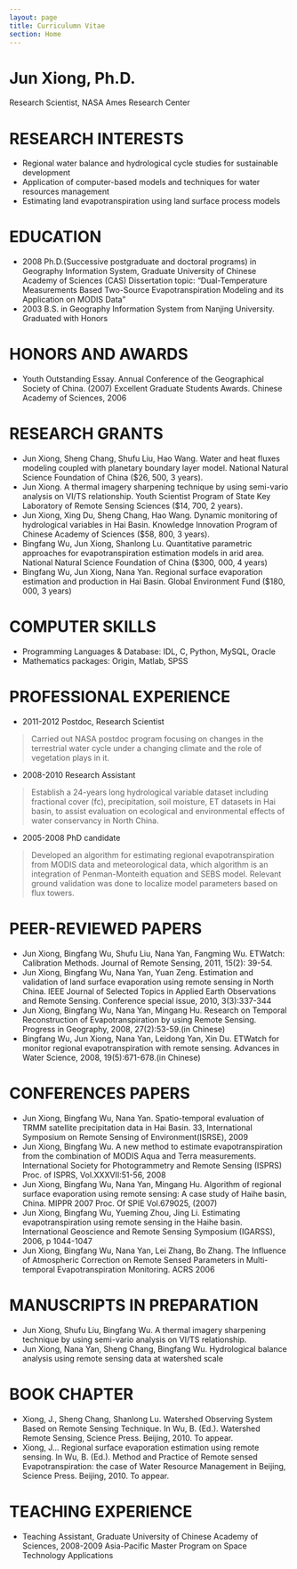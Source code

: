 ```yaml
---
layout: page 
title: Curriculumn Vitae
section: Home
---
```


# Jun Xiong, Ph.D. #
Research Scientist, NASA Ames Research Center
# RESEARCH INTERESTS #
- Regional water balance and hydrological cycle studies for sustainable development
- Application of computer-based models and techniques for water resources management
- Estimating land evapotranspiration using land surface process models

# EDUCATION #
- 2008	Ph.D.(Successive postgraduate and doctoral programs)in Geography Information System, Graduate University of Chinese Academy of Sciences (CAS)Dissertation topic: “Dual-Temperature Measurements Based Two-Source Evapotranspiration Modeling and its Application on MODIS Data”
- 2003	B.S. in Geography Information System from Nanjing University. Graduated with Honors

# HONORS AND AWARDS #
- Youth Outstanding Essay. Annual Conference of the Geographical Society of China. (2007)Excellent Graduate Students Awards. Chinese Academy of Sciences, 2006

# RESEARCH GRANTS #
- Jun Xiong, Sheng Chang, Shufu Liu, Hao Wang. Water and heat fluxes modeling coupled with planetary boundary layer model. National Natural Science Foundation of China ($26, 500, 3 years).
- Jun Xiong. A thermal imagery sharpening technique by using semi-vario analysis on VI/TS relationship. Youth Scientist Program of State Key Laboratory of Remote Sensing Sciences ($14, 700, 2 years).
- Jun Xiong, Xing Du, Sheng Chang, Hao Wang. Dynamic monitoring of hydrological variables in Hai Basin. Knowledge Innovation Program of Chinese Academy of Sciences ($58, 800, 3 years).
- Bingfang Wu, Jun Xiong, Shanlong Lu. Quantitative parametric approaches for evapotranspiration estimation models in arid area. National Natural Science Foundation of China ($300, 000, 4 years)
- Bingfang Wu, Jun Xiong, Nana Yan. Regional surface evaporation estimation and production in Hai Basin. Global Environment Fund ($180, 000, 3 years)

# COMPUTER SKILLS #
- Programming Languages & Database: IDL, C, Python, MySQL, Oracle
- Mathematics packages: Origin, Matlab, SPSS 

# PROFESSIONAL EXPERIENCE #
- 2011-2012	Postdoc, Research Scientist
> Carried out NASA postdoc program focusing on changes in the terrestrial water cycle under a changing climate and the role of vegetation plays in it.
- 2008-2010	Research Assistant
> Establish a 24-years long hydrological variable dataset including fractional cover (fc), precipitation, soil moisture, ET datasets in Hai basin, to assist evaluation on ecological and environmental effects of water conservancy in North China.
- 2005-2008	PhD candidate
> Developed an algorithm for estimating regional evapotranspiration from MODIS data and meteorological data, which algorithm is an integration of Penman-Monteith equation and SEBS model. Relevant ground validation was done to localize model parameters based on flux towers.

# PEER-REVIEWED PAPERS #
- Jun Xiong, Bingfang Wu, Shufu Liu, Nana Yan, Fangming Wu. ETWatch: Calibration Methods. Journal of Remote Sensing, 2011, 15(2): 39-54. 
- Jun Xiong, Bingfang Wu, Nana Yan, Yuan Zeng. Estimation and validation of land surface evaporation using remote sensing in North China. IEEE Journal of Selected Topics in Applied Earth Observations and Remote Sensing. Conference special issue, 2010, 3(3):337-344
- Jun Xiong, Bingfang Wu, Nana Yan, Mingang Hu. Research on Temporal Reconstruction of Evapotranspiration by using Remote Sensing. Progress in Geography, 2008, 27(2):53-59.(in Chinese)
- Bingfang Wu, Jun Xiong, Nana Yan, Leidong Yan, Xin Du. ETWatch for monitor regional evapotranspiration with remote sensing. Advances in Water Science, 2008, 19(5):671-678.(in Chinese)

# CONFERENCES PAPERS #
- Jun Xiong, Bingfang Wu, Nana Yan. Spatio-temporal evaluation of TRMM satellite precipitation data in Hai Basin. 33, International Symposium on Remote Sensing of Environment(ISRSE), 2009 
- Jun Xiong, Bingfang Wu. A new method to estimate evapotranspiration from the combination of MODIS Aqua and Terra measurements. International Society for Photogrammetry and Remote Sensing (ISPRS) Proc. of ISPRS, Vol.XXXVII:51-56, 2008
- Jun Xiong, Bingfang Wu, Nana Yan, Mingang Hu. Algorithm of regional surface evaporation using remote sensing: A case study of Haihe basin, China. MIPPR 2007 Proc. Of SPIE Vol.679025, (2007)
- Jun Xiong, Bingfang Wu, Yueming Zhou, Jing Li. Estimating evapotranspiration using remote sensing in the Haihe basin. International Geoscience and Remote Sensing Symposium (IGARSS), 2006, p 1044-1047
- Jun Xiong, Bingfang Wu, Nana Yan, Lei Zhang, Bo Zhang. The Influence of Atmospheric Correction on Remote Sensed Parameters in Multi-temporal Evapotranspiration Monitoring. ACRS 2006

# MANUSCRIPTS IN PREPARATION #
- Jun Xiong, Shufu Liu, Bingfang Wu. A thermal imagery sharpening technique by using semi-vario analysis on VI/TS relationship.
- Jun Xiong, Nana Yan, Sheng Chang, Bingfang Wu. Hydrological balance analysis using remote sensing data at watershed scale 

# BOOK CHAPTER #
- Xiong, J., Sheng Chang, Shanlong Lu. Watershed Observing System Based on Remote Sensing Technique. In Wu, B. (Ed.). Watershed Remote Sensing, Science Press. Beijing, 2010. To appear.
- Xiong, J... Regional surface evaporation estimation using remote sensing. In Wu, B. (Ed.). Method and Practice of Remote sensed Evapotranspiration: the case of Water Resource Management in Beijing, Science Press. Beijing, 2010. To appear.

# TEACHING EXPERIENCE #
- Teaching Assistant, Graduate University of Chinese Academy of Sciences, 2008-2009Asia-Pacific Master Program on Space Technology Applications
